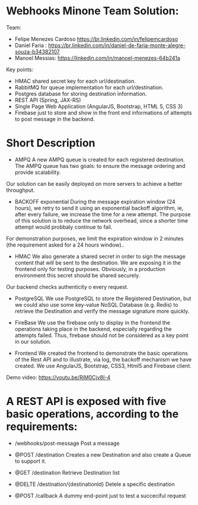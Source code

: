 # Webhooks Minone Team Solution:
Team:
- Felipe Menezes Cardoso https://br.linkedin.com/in/felipemcardoso
- Daniel Faria : https://br.linkedin.com/in/daniel-de-faria-monte-alegre-souza-b34382107
- Manoel Messias: https://linkedin.com/in/manoel-menezes-64b241a

Key points:
- HMAC shared secret key for each url/destination.
- RabbitMQ for queue implementation for each url/destination.
- Postgres database for storing destination information.
- REST API (Spring, JAX-RS)
- Single Page Web Application (AngularJS, Bootstrap, HTML 5, CSS 3)
- Firebase just to store and show in the front end informations of attempts to post message in the backend.

# Short Description

- AMPQ
A new AMPQ queue is created for each registered destination. The AMPQ queue has two goals: to ensure the message ordering and provide scalability.

Our solution can be easily deployed on more servers to achieve a better throughput.

- BACKOFF exponential
During the message expiration window (24 hours), we retry to send it using an exponential backoff algorithm, ie, after every failure, we increase the time for a new attempt. The purpose of this solution is to reduce the network overhead, since a shorter time attempt would probbaly continue to fail.

For demonstration purposes, we limit the expiration window in 2 minutes (the requirement asked for a 24 hours window)..

- HMAC
We also generate a shared secret in order to sign the message content that will be sent to the destination. We are exposing it in the frontend only for testing purposes. Obviously, in a production environment this secret should be shared securely.

Our backend checks authenticity o every request.

- PostgreSQL
We use PostgreSQL to store the Registered Destination, but we could also use some key-value NoSQL Database (e.g. Redis) to retrieve the Destination and verify the message signature more quickly.

- FireBase
We use the firebase only to display in the frontend the operations taking place in the backend, especially regarding the attempts failed. Thus, firebase should not be considered as a key point in our solution.

- Frontend
We created the frontend to demonstrate the basic operations of the Rest API and to illustrate, via log, the backoff mechanism we have created. We use AngularJS, Bootstrap, CSS3, Html5 and Firebase client.

Demo video: https://youtu.be/RiM0Cjv8I-4

# A REST API is exposed with five basic operations, according to the requirements:

- /webhooks/post-message
Post a message

- @POST /destination
Creates a new Destination and also create a Queue to support it.

- @GET /destination
Retrieve Destination list

- @DELTE /destination/{destinationId}
Detele a specific destination

- @POST /callback
A dummy end-point just to test a succeciful request


